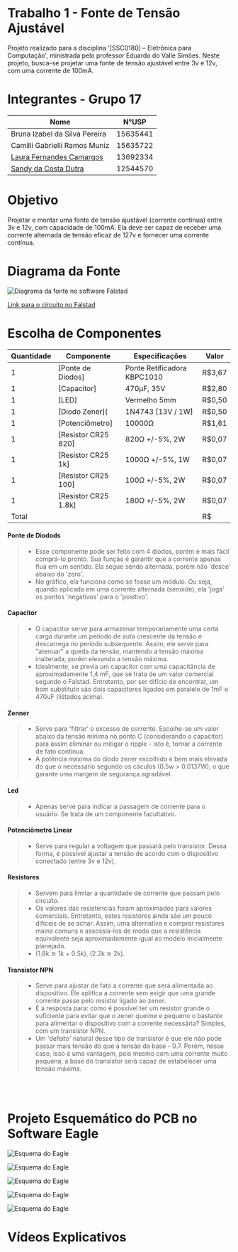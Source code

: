 # Trabalho 1 - Fonte de Tensão Ajustável
Projeto realizado para a disciplina '[SSC0180] – Eletrônica para Computação', ministrada pelo professor Eduardo do Valle Simões. Neste projeto, busca-se projetar uma fonte de tensão ajustável entre 3v e 12v, com uma corrente de 100mA. 


# Integrantes - Grupo 17

| **Nome**              | **N°USP**|
|--------------------------------|----------|
| Bruna Izabel da Silva Pereira| 15635441 | 
| Camilli Gabrielli Ramos Muniz| 15635722 |
| [Laura Fernandes Camargos](https://github.com/laurafcamargos)| 13692334 |
| [Sandy da Costa Dutra](https://github.com/sandycdutra)| 12544570 |



# Objetivo
Projetar e montar uma fonte de tensão ajustável (corrente contínua) entre 3v e 12v, com capacidade de 100mA. Ela deve ser capaz de receber uma corrente alternada de tensão eficaz de 127v e fornecer uma corrente contínua.

# Diagrama da Fonte
![Diagrama da fonte no software Falstad](img/circuito_falstad.jpg "Diagrama da fonte no software Falstad")

[Link para o circuito no Falstad]([https://tinyurl.com/yengesgj](https://www.falstad.com/circuit/circuitjs.html?ctz=CQAgjCAMB0l3BWc0DMAOSAWBB2TY0A2SQnSATkJExxCUxToFMBaMMAKADcRDNxivfigBMUcL0jgc5aMQQQpS6Ag4AVISFECpYQVP4ww+HKJFoo0EShyEUetI7THykWixQqEhAvZG4EEWxsVjBaGHJIjgB3cEx+Sjj+fypIGJ0tMSCpbTTYvV1BbIy8pJBEsKpEtIATaSqqYu0xGqYAMwBDAFcAGwAXDjrK8sbMQqkW9u7+wZAmsRQsEbmQVs7egbrigq0lxMn1mYBzMpTTnDElDgAnakTEzArbcUIMDhR+ADkAeQBlX++LAAWgBRT4ggBKEjA0BwxhQgWc5HMYHgIlY4TmsHgONxkDQ-DAjE4AC87o1vOT6isfv9AaDwRD0o8GnR4stSizqYjqWk+rwLnNKRcJpTdCA2DAEGhyN4EAgPt44fLLHCaIRyGNfP49BBUXBVlMNukRXMxiBTcNSrhWQh2dVmftKVyUChUiaRBNBTgCXNBdbzNzkbzHVRXVQXa8oKGtFHiBY3RY0rd47GLKnFoYtK5Shmoz7hFHkyAZY1BaW0+IwJ6OGF+KnPen8btCeAcZZIEEMHi8YwIUwAM4ASwHfQ6ADsAMZMdIIYPDVNW9KL54N5u5oJCqikLJij26Z6mh2xI9UG0c2uEMQMMQPbTDA7TPosHpMIbiZSQTi3G-U39nXR4HSYxkkpBFd3dWJwK3ahmj3WJ-2dJ1IK0QJll-Y9YNvCN7hQ6DEkzC9PXIVDsNImDP0QRpPARSgRAIVxHhoJNsT1DgAAdynZERBU1QsLEUaMbCkAs-TECseLEQTSlExMSwIot0grOS+MrUoJN47j-Q4AB7IUJAMCgSM9SxLhWfwtA4IA))


# Escolha de Componentes

| Quantidade  | Componente  | Especificações   | Valor  |
|---|---|---|---|
| 1 | [Ponte de Diodos] | Ponte Retificadora KBPC1010 |R$3,67| 
| 1 | [Capacitor] |470µF, 35V|R$2,80|
| 1 | [LED] |Vermelho 5mm|R$0,50|
| 1 | [Diodo Zener]( |1N4743 [13V / 1W]|R$0,50|
| 1 | [Potenciômetro] |10000Ω|R$1,61|
| 1 | [Resistor CR25 820] |820Ω +/-5%, 2W|R$0,07|
| 1 | [Resistor CR25 1k] |1000Ω +/-5%, 1W|R$0,07|
| 1 | [Resistor CR25 100] |100Ω +/-5%, 2W|R$0,07|
| 1 | [Resistor CR25 1.8k] |180Ω +/-5%, 2W|R$0,07|
| Total | | |R$|

#### Ponte de Diodods
> * Esse componente pode ser feito com 4 diodos, porém é mais fácil comprá-lo pronto. Sua função é garantir que a corrente apenas flua em um sentido. Ela segue sendo alternada, porém não 'desce' abaixo do 'zero'. 
> * No gráfico, ela funciona como se fosse um módulo. Ou seja, quando aplicada em uma corrente alternada (senoide), ela 'joga' os pontos 'negativos' para o 'positivo'.

#### Capacitor
> * O capacitor serve para armazenar temporariamente uma certa carga durante um periodo de auta crescente da tensão e descarrega no período subsequente. Assim, ele serve para "atenuar" a queda da tensão, mantendo a tensão máxima inalterada, porém elevando a tensão máxima. 
> * Idealmente, se previa um capacitor com uma capacitância de aproximadamente 1,4 mF, que se trata de um valor comercial segundo o Falstad. Entretanto, por ser difício de encontrar, um bom substituto são dois capacitores ligados em paralelo de 1mF e 470uF (listados acima).

#### Zenner
> * Serve para 'filtrar' o excesso de corrente. Escolhe-se um valor abaixo da tensão mínima no ponto C (considerando o capacitor) para assim eliminar ou mitigar o ripple - isto é, tornar a corrente de fato contínua. 
> * A potência máxima do diodo zener escolhido é bem mais elevada do que o necessário segundo os cáculos (0.5w > 0.0137W), o que garante uma margem de segurança agradável.

#### Led
> * Apenas serve para indicar a passagem de corrente para o usuário. Se trata de um componente facultativo.

#### Potenciômetro Linear
> * Serve para regular a voltagem que passará pelo transistor. Dessa forma, é possível ajustar a tensão de acordo com o dispositivo conectado (entre 3v e 12v).

#### Resistores
> * Servem para limitar a quantidade de corrente que passam pelo circuito. 
> * Os valores das resistencias foram aproximados para valores comerciais. Entretanto, estes resistores ainda são um pouco difíceis de se achar. Assim, uma alternativa e comprar resistores mains comuns e assossia-los de modo que a resistência equivalente seja aproximadamente igual ao modelo inicialmente planejado.
> * (1.8k ≅ 1k + 0.5k), (2.2k ≅ 2k).

#### Transistor NPN
> * Serve para ajustar de fato a corrente que será alimentada ao dispositivo. Ele aplifica a corrente sem exigir que uma grande corrente passe pelo resistor ligado ao zener. 
> * É a resposta para: como é possível ter um resistor grande o suficiente para evitar que o zener queime e pequeno o bastante para alimentar o dispositivo com a corrente necessária? Simples, com um transistor NPN.
> * Um 'defeito' natural desse tipo de transistor é que ele não pode passar mais tensão do que a tensão da base - 0.7. Porém, nesse caso, isso é uma vantagem, pois mesmo com uma corrente muito pequena, a base do transistor será capaz de estabelecer uma tensão máxima. 

<br><br>

# Projeto Esquemático do PCB no Software Eagle
![Esquema do Eagle](imagens/eagle_circuito.jpg "Esquema do Eagle")

![Esquema do Eagle](imagens/esquema_front.jpg "Esquema do Eagle")

![Esquema do Eagle](imagens/esquema_back.jpg "Esquema do Eagle")

![Esquema do Eagle](imagens/esquema_board.jpg "Esquema do Eagle")

![Esquema do Eagle](imagens/esquema_3d.jpg "Esquema do Eagle")


# Vídeos Explicativos

